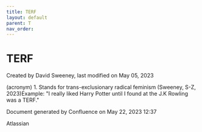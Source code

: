 ```yaml
---
title: TERF
layout: default
parent: T
nav_order:
---
```


# TERF

Created by  David Sweeney, last modified on May 05, 2023

(acronym) 1. Stands for trans-exclusionary radical feminism (Sweeney, S-Z, 2023)Example: &quot;I really liked Harry Potter until I found at the J.K Rowling was a TERF.&quot;

Document generated by Confluence on May 22, 2023 12:37

Atlassian
